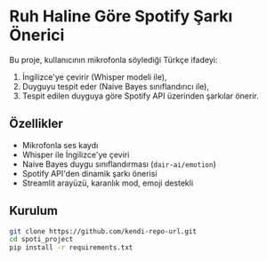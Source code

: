 #  Ruh Haline Göre Spotify Şarkı Önerici

Bu proje, kullanıcının mikrofonla söylediği Türkçe ifadeyi:
1. İngilizce'ye çevirir (Whisper modeli ile),
2. Duyguyu tespit eder (Naive Bayes sınıflandırıcı ile),
3. Tespit edilen duyguya göre Spotify API üzerinden şarkılar önerir.

##  Özellikler

-  Mikrofonla ses kaydı
-  Whisper ile İngilizce'ye çeviri
-  Naive Bayes duygu sınıflandırması (`dair-ai/emotion`)
-  Spotify API'den dinamik şarkı önerisi
-  Streamlit arayüzü, karanlık mod, emoji destekli

## Kurulum

```bash
git clone https://github.com/kendi-repo-url.git
cd spoti_project
pip install -r requirements.txt
